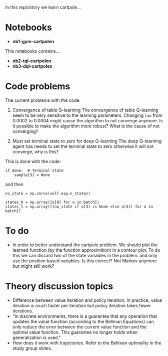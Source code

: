 
In this repository we learn cartpole...

# Notebooks

* **nb1-gym-cartpolen**

This notebooks contains...

* **nb2-tql-cartpolen**
* **nb3-dql-cartpolen**

# Code problems
The current problems with the code.

1. Convergence of table Q-learning
The convergence of table Q-learning seem to be very sensitive to the learning parameters. Changing ```tao``` from 0.0002 to 0.0004 might cause the algorithm to not converge anymore. Is it possible to make the algorithm more robust? What is the cause of not converging?

1. Must set terminal state to zero for deep Q-learning
The deep Q-learning agent has needs to set the terminal state to zero otherwise it will not converge, why is this?

This is done with the code:

```
if done:  # Terminal state
    sample[3] = None
```

and then

```
no_state = np.zeros(self.exp.n_states)

states_0 = np.array([o[0] for o in batch])
states_1 = np.array([(no_state if o[3] is None else o[3]) for o in batch])
```

# To do
* In order to better understand the cartpole problem. We should plot the learned function (by the function approximition) in a contour plot. To do this we can discard two of the state variables in the problem. and only use the position based variables. Is this correct? Not Markov anymore but might still work?


# Theory discussion topics
* Difference between value iteration and policy iteration. In practice, value iteration is much faster per iteration but policy iteration takes fewer iterations.
* "In discrete environments, there is a guarantee that any operation that updates the value function (according to the Bellman Equations) can only reduce the error between the current value function and the optimal value function. This guarantee no longer holds when generalization is used."
* How does it work with trajectories. Refer to the Bellman optimality in the study group slides.
